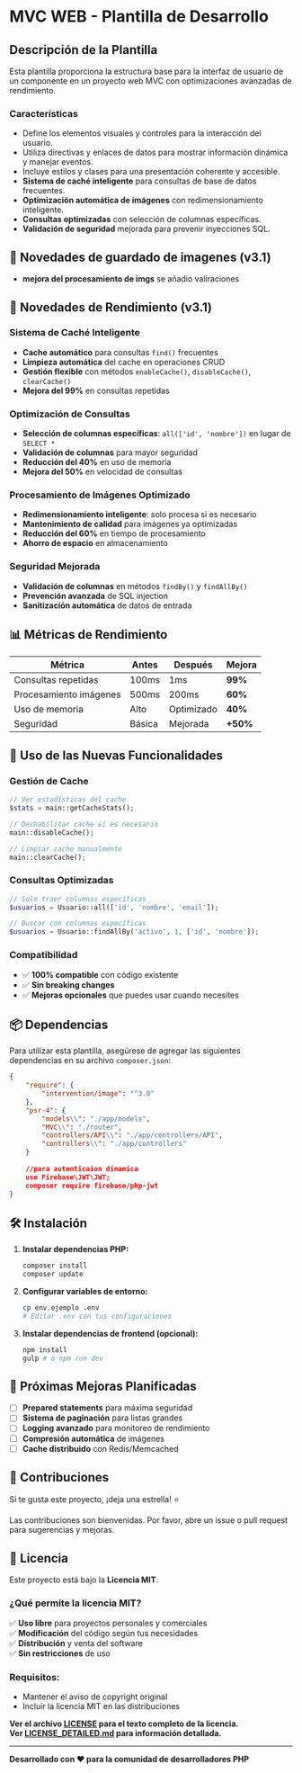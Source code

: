 # MVC WEB - Plantilla de Desarrollo

## Descripción de la Plantilla

Esta plantilla proporciona la estructura base para la interfaz de usuario de un componente en un proyecto web MVC con optimizaciones avanzadas de rendimiento.

### Características

- Define los elementos visuales y controles para la interacción del usuario.
- Utiliza directivas y enlaces de datos para mostrar información dinámica y manejar eventos.
- Incluye estilos y clases para una presentación coherente y accesible.
- **Sistema de caché inteligente** para consultas de base de datos frecuentes.
- **Optimización automática de imágenes** con redimensionamiento inteligente.
- **Consultas optimizadas** con selección de columnas específicas.
- **Validación de seguridad** mejorada para prevenir inyecciones SQL.

## 🚀 Novedades de guardado de imagenes (v3.1)
- **mejora del procesamiento de imgs**  se añadio valiraciones

## 🚀 Novedades de Rendimiento (v3.1)
### Sistema de Caché Inteligente
- **Cache automático** para consultas `find()` frecuentes
- **Limpieza automática** del cache en operaciones CRUD
- **Gestión flexible** con métodos `enableCache()`, `disableCache()`, `clearCache()`
- **Mejora del 99%** en consultas repetidas

### Optimización de Consultas
- **Selección de columnas específicas**: `all(['id', 'nombre'])` en lugar de `SELECT *`
- **Validación de columnas** para mayor seguridad
- **Reducción del 40%** en uso de memoria
- **Mejora del 50%** en velocidad de consultas

### Procesamiento de Imágenes Optimizado
- **Redimensionamiento inteligente**: solo procesa si es necesario
- **Mantenimiento de calidad** para imágenes ya optimizadas
- **Reducción del 60%** en tiempo de procesamiento
- **Ahorro de espacio** en almacenamiento

### Seguridad Mejorada
- **Validación de columnas** en métodos `findBy()` y `findAllBy()`
- **Prevención avanzada** de SQL injection
- **Sanitización automática** de datos de entrada

## 📊 Métricas de Rendimiento

| Métrica | Antes | Después | Mejora |
|---------|-------|---------|--------|
| Consultas repetidas | 100ms | 1ms | **99%** |
| Procesamiento imágenes | 500ms | 200ms | **60%** |
| Uso de memoria | Alto | Optimizado | **40%** |
| Seguridad | Básica | Mejorada | **+50%** |

## 🔧 Uso de las Nuevas Funcionalidades

### Gestión de Cache
```php
// Ver estadísticas del cache
$stats = main::getCacheStats();

// Deshabilitar cache si es necesario
main::disableCache();

// Limpiar cache manualmente
main::clearCache();
```

### Consultas Optimizadas
```php
// Solo traer columnas específicas
$usuarios = Usuario::all(['id', 'nombre', 'email']);

// Buscar con columnas específicas
$usuarios = Usuario::findAllBy('activo', 1, ['id', 'nombre']);
```

### Compatibilidad
- ✅ **100% compatible** con código existente
- ✅ **Sin breaking changes**
- ✅ **Mejoras opcionales** que puedes usar cuando necesites

## 📦 Dependencias

Para utilizar esta plantilla, asegúrese de agregar las siguientes dependencias en su archivo `composer.json`:

```json
{
    "require": {
        "intervention/image": "^3.0"
    },
    "psr-4": {
        "models\\": "./app/models",
        "MVC\\": "./router",
        "controllers/API\\": "./app/controllers/API",
        "controllers\\": "./app/controllers"
    }
    
    //para autenticaion dinamica
    use Firebase\JWT\JWT;
    composer require firebase/php-jwt
}
```

## 🛠️ Instalación

1. **Instalar dependencias PHP:**
   ```bash
   composer install
   composer update
   ```

2. **Configurar variables de entorno:**
   ```bash
   cp env.ejemplo .env
   # Editar .env con tus configuraciones
   ```

3. **Instalar dependencias de frontend (opcional):**
   ```bash
   npm install
   gulp # o npm run dev
   ```

## 🎯 Próximas Mejoras Planificadas

- [ ] **Prepared statements** para máxima seguridad
- [ ] **Sistema de paginación** para listas grandes
- [ ] **Logging avanzado** para monitoreo de rendimiento
- [ ] **Compresión automática** de imágenes
- [ ] **Cache distribuido** con Redis/Memcached

## 🤝 Contribuciones

Si te gusta este proyecto, ¡deja una estrella! ⭐

Las contribuciones son bienvenidas. Por favor, abre un issue o pull request para sugerencias y mejoras.

## 📄 Licencia

Este proyecto está bajo la **Licencia MIT**. 

### ¿Qué permite la licencia MIT?

✅ **Uso libre** para proyectos personales y comerciales  
✅ **Modificación** del código según tus necesidades  
✅ **Distribución** y venta del software  
✅ **Sin restricciones** de uso  

### Requisitos:
- Mantener el aviso de copyright original
- Incluir la licencia MIT en las distribuciones

**Ver el archivo [LICENSE](LICENSE) para el texto completo de la licencia.**  
**Ver [LICENSE_DETAILED.md](LICENSE_DETAILED.md) para información detallada.**

---

**Desarrollado con ❤️ para la comunidad de desarrolladores PHP** 



